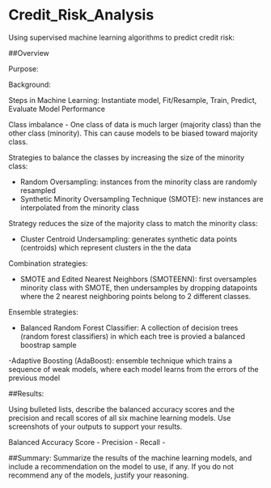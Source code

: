 # Credit_Risk_Analysis
Using supervised machine learning algorithms to predict credit risk:  

##Overview
 
Purpose: 

Background:


Steps in Machine Learning:
Instantiate model, Fit/Resample, Train, Predict, Evaluate Model Performance

Class imbalance - One class of data is much larger (majority class) than the other class (minority).  This can cause models to be biased toward majority class.  

Strategies to balance the classes by increasing the size of the minority class:
- Random Oversampling: instances from the minority class are randomly resampled
- Synthetic Minority Oversampling Technique (SMOTE): new instances are interpolated from the minority class 

Strategy reduces the size of the majority class to match the minority class:
- Cluster Centroid Undersampling: generates synthetic data points (centroids) which represent clusters in the the data 

Combination strategies:
- SMOTE and Edited Nearest Neighbors (SMOTEENN): first oversamples minority class with SMOTE, then undersamples by dropping datapoints where the 2 nearest neighboring points belong to 2 different classes.

Ensemble strategies:
- Balanced Random Forest Classifier: A collection of decision trees (random forest classifiers) in which each tree is provied a balanced boostrap sample

-Adaptive Boosting (AdaBoost): ensemble technique which trains a sequence of weak models, where each model learns from the errors of the previous model

##Results: 

Using bulleted lists, describe the balanced accuracy scores and the precision and recall scores of all six machine learning models. Use screenshots of your outputs to support your results.

Balanced Accuracy Score -
Precision -
Recall -




##Summary: 
Summarize the results of the machine learning models, and include a recommendation on the model to use, if any. If you do not recommend any of the models, justify your reasoning.
